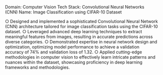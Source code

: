 Domain: Computer Vision
Tech Stack: Convolutional Neural Networks (CNN)
Name: Image Classification using CIFAR-10 Dataset

○ Designed and implemented a sophisticated Convolutional Neural Network (CNN) architecture tailored for image classification tasks using the CIFAR-10 dataset.
○ Leveraged advanced deep learning techniques to extract meaningful features from images, resulting in accurate predictions across diverse categories.
○ Demonstrated expertise in neural network design and optimization, optimizing model performance to achieve a validation accuracy of 74% and validation loss of 1.32.
○ Applied cutting-edge methodologies in computer vision to effectively learn intricate patterns and nuances within the dataset, showcasing proficiency in deep learning frameworks and methodologies.
